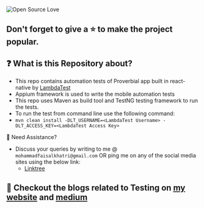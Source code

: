 
![Open Source Love](https://badges.frapsoft.com/os/v1/open-source.svg?v=103)

## Don't forget to give a :star: to make the project popular.

## :question: What is this Repository about?
- This repo contains automation tests of Proverbial app built in react-native by [LambdaTest](https://www.lambdatest.com/)
- Appium framework is used to write the mobile automation tests
- This repo uses Maven as build tool and TestNG testing framework to run the tests.
- To run the test from command line use the following command:
- `mvn clean install -DLT_USERNAME=<LambdaTest Username> -DLT_ACCESS_KEY=<LambdaTest Access Key>`

🧬 Need Assistance?

- Discuss your queries by writing to me @ `mohammadfaisalkhatri@gmail.com`
  OR ping me on any of the social media sites using the below link:
    - [Linktree](https://linktr.ee/faisalkhatri)


## :thought_balloon: Checkout the blogs related to Testing on [my website](https://mfaisalkhatri.github.io) and [medium](https://medium.com/@iamfaisalkhatri)

